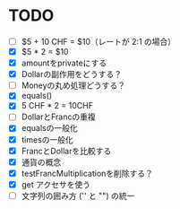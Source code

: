 # TODO

- [ ] $5 + 10 CHF = $10（レートが 2:1 の場合）
- [x] $5 * 2 = $10
- [x] amountをprivateにする
- [x] Dollarの副作用をどうする？
- [ ] Moneyの丸め処理どうする？
- [x] equals()
- [x] 5 CHF * 2 = 10CHF
- [ ] DollarとFrancの重複
- [x] equalsの一般化
- [x] timesの一般化
- [x] FrancとDollarを比較する
- [x] 通貨の概念
- [x] testFrancMultiplicationを削除する？
- [x] get アクセサを使う
- [ ] 文字列の囲み方 ('' と "") の統一
